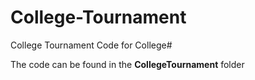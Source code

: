 # College-Tournament
College Tournament Code for College#

The code can be found in the **CollegeTournament** folder